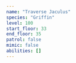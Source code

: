 ```yaml
---
name: "Traverse Jaculus"
species: "Griffin"
level: 100
start_floor: 33
end_floor: 35
patrol: false
mimic: false
abilities: []
---
```

